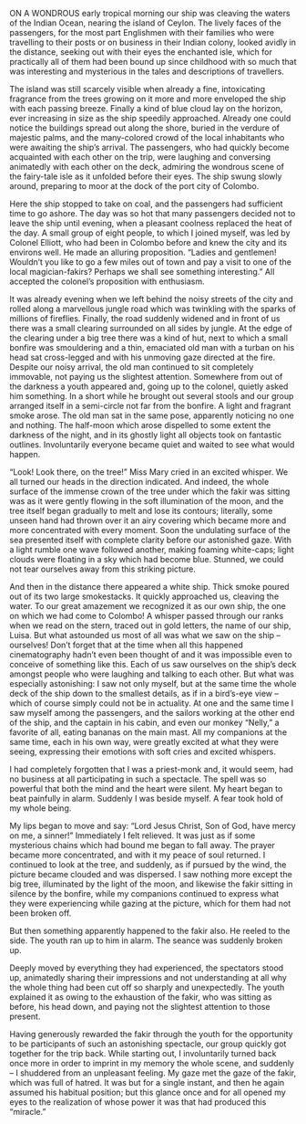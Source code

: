 ON A WONDROUS early tropical morning our ship was cleaving the waters of the Indian Ocean, nearing the island of Ceylon. The lively faces of the passengers, for the most part Englishmen with their families who were travelling to their posts or on business in their Indian colony, looked avidly in the distance, seeking out with their eyes the enchanted isle, which for practically all of them had been bound up since childhood with so much that was interesting and mysterious in the tales and descriptions of travellers.

The island was still scarcely visible when already a fine, intoxicating fragrance from the trees growing on it more and more enveloped the ship with each passing breeze. Finally a kind of blue cloud lay on the horizon, ever increasing in size as the ship speedily approached. Already one could notice the buildings spread out along the shore, buried in the verdure of majestic palms, and the many-colored crowd of the local inhabitants who were awaiting the ship’s arrival. The passengers, who had quickly become acquainted with each other on the trip, were laughing and conversing animatedly with each other on the deck, admiring the wondrous scene of the fairy-tale isle as it unfolded before their eyes. The ship swung slowly around, preparing to moor at the dock of the port city of Colombo.

Here the ship stopped to take on coal, and the passengers had sufficient time to go ashore. The day was so hot that many passengers decided not to leave the ship until evening, when a pleasant coolness replaced the heat of the day. A small group of eight people, to which I joined myself, was led by Colonel Elliott, who had been in Colombo before and knew the city and its environs well. He made an alluring proposition. “Ladies and gentlemen! Wouldn’t you like to go a few miles out of town and pay a visit to one of the local magician-fakirs? Perhaps we shall see something interesting.” All accepted the colonel’s proposition with enthusiasm.

It was already evening when we left behind the noisy streets of the city and rolled along a marvellous jungle road which was twinkling with the sparks of millions of fireflies. Finally, the road suddenly widened and in front of us there was a small clearing surrounded on all sides by jungle. At the edge of the clearing under a big tree there was a kind of hut, next to which a small bonfire was smouldering and a thin, emaciated old man with a turban on his head sat cross-legged and with his unmoving gaze directed at the fire. Despite our noisy arrival, the old man continued to sit completely immovable, not paying us the slightest attention. Somewhere from out of the darkness a youth appeared and, going up to the colonel, quietly asked him something. In a short while he brought out several stools and our group arranged itself in a semi-circle not far from the bonfire. A light and fragrant smoke arose. The old man sat in the same pose, apparently noticing no one and nothing. The half-moon which arose dispelled to some extent the darkness of the night, and in its ghostly light all objects took on fantastic outlines. Involuntarily everyone became quiet and waited to see what would happen.

“Look! Look there, on the tree!” Miss Mary cried in an excited whisper. We all turned our heads in the direction indicated. And indeed, the whole surface of the immense crown of the tree under which the fakir was sitting was as it were gently flowing in the soft illumination of the moon, and the tree itself began gradually to melt and lose its contours; literally, some unseen hand had thrown over it an airy covering which became more and more concentrated with every moment. Soon the undulating surface of the sea presented itself with complete clarity before our astonished gaze. With a light rumble one wave followed another, making foaming white-caps; light clouds were floating in a sky which had become blue. Stunned, we could not tear ourselves away from this striking picture.

And then in the distance there appeared a white ship. Thick smoke poured out of its two large smokestacks. It quickly approached us, cleaving the water. To our great amazement we recognized it as our own ship, the one on which we had come to Colombo! A whisper passed through our ranks when we read on the stern, traced out in gold letters, the name of our ship, Luisa. But what astounded us most of all was what we saw on the ship – ourselves! Don’t forget that at the time when all this happened cinematography hadn’t even been thought of and it was impossible even to conceive of something like this. Each of us saw ourselves on the ship’s deck amongst people who were laughing and talking to each other. But what was especially astonishing: I saw not only myself, but at the same time the whole deck of the ship down to the smallest details, as if in a bird’s-eye view – which of course simply could not be in actuality. At one and the same time I saw myself among the passengers, and the sailors working at the other end of the ship, and the captain in his cabin, and even our monkey “Nelly,” a favorite of all, eating bananas on the main mast. All my companions at the same time, each in his own way, were greatly excited at what they were seeing, expressing their emotions with soft cries and excited whispers.

I had completely forgotten that I was a priest-monk and, it would seem, had no business at all participating in such a spectacle. The spell was so powerful that both the mind and the heart were silent. My heart began to beat painfully in alarm. Suddenly I was beside myself. A fear took hold of my whole being.

My lips began to move and say: “Lord Jesus Christ, Son of God, have mercy on me, a sinner!” Immediately I felt relieved. It was just as if some mysterious chains which had bound me began to fall away. The prayer became more concentrated, and with it my peace of soul returned. I continued to look at the tree, and suddenly, as if pursued by the wind, the picture became clouded and was dispersed. I saw nothing more except the big tree, illuminated by the light of the moon, and likewise the fakir sitting in silence by the bonfire, while my companions continued to express what they were experiencing while gazing at the picture, which for them had not been broken off.

But then something apparently happened to the fakir also. He reeled to the side. The youth ran up to him in alarm. The seance was suddenly broken up.

Deeply moved by everything they had experienced, the spectators stood up, animatedly sharing their impressions and not understanding at all why the whole thing had been cut off so sharply and unexpectedly. The youth explained it as owing to the exhaustion of the fakir, who was sitting as before, his head down, and paying not the slightest attention to those present.

Having generously rewarded the fakir through the youth for the opportunity to be participants of such an astonishing spectacle, our group quickly got together for the trip back. While starting out, I involuntarily turned back once more in order to imprint in my memory the whole scene, and suddenly – I shuddered from an unpleasant feeling. My gaze met the gaze of the fakir, which was full of hatred. It was but for a single instant, and then he again assumed his habitual position; but this glance once and for all opened my eyes to the realization of whose power it was that had produced this “miracle.”